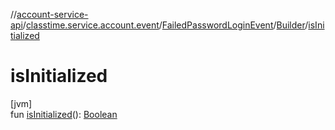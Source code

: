 //[account-service-api](../../../../index.md)/[classtime.service.account.event](../../index.md)/[FailedPasswordLoginEvent](../index.md)/[Builder](index.md)/[isInitialized](is-initialized.md)

# isInitialized

[jvm]\
fun [isInitialized](is-initialized.md)(): [Boolean](https://kotlinlang.org/api/latest/jvm/stdlib/kotlin/-boolean/index.html)
